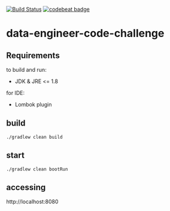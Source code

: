 [![Build Status](https://travis-ci.org/dnltsk/data-engineer-code-challenge.svg?branch=master)](https://travis-ci.org/dnltsk/data-engineer-code-challenge)
[![codebeat badge](https://codebeat.co/badges/e8acd680-a0ea-4aa9-9f51-61ed1b3d0fbc)](https://codebeat.co/projects/github-com-dnltsk-data-engineer-code-challenge-master)

# data-engineer-code-challenge

## Requirements

to build and run:

* JDK & JRE <= 1.8

for IDE:

* Lombok plugin

## build

`./gradlew clean build`

## start

`./gradlew clean bootRun`


## accessing

http://localhost:8080